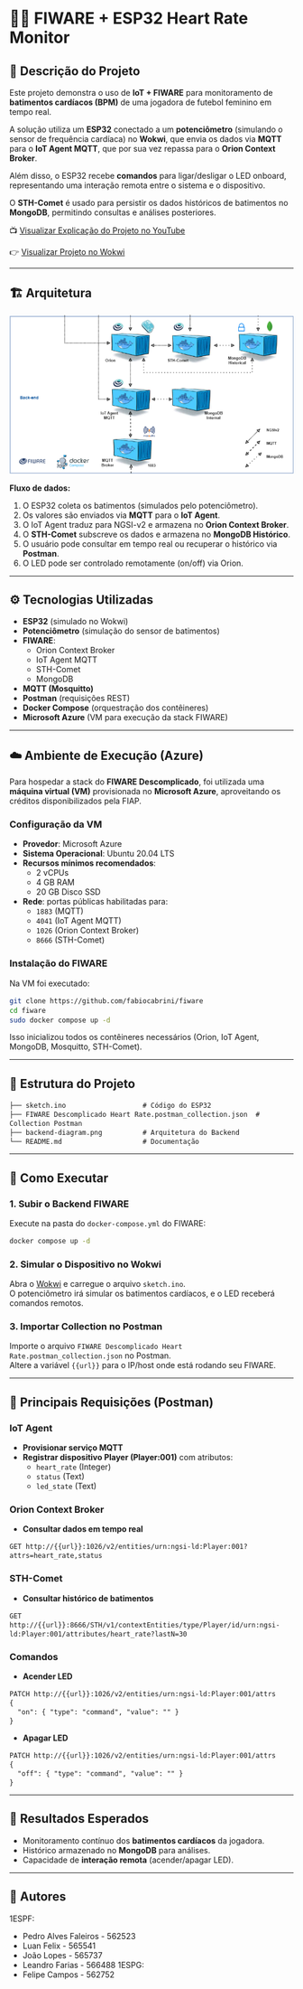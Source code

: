 # 🏃‍♀️ FIWARE + ESP32 Heart Rate Monitor

## 📌 Descrição do Projeto
Este projeto demonstra o uso de **IoT + FIWARE** para monitoramento de **batimentos cardíacos (BPM)** de uma jogadora de futebol feminino em tempo real.  

A solução utiliza um **ESP32** conectado a um **potenciômetro** (simulando o sensor de frequência cardíaca) no **Wokwi**, que envia os dados via **MQTT** para o **IoT Agent MQTT**, que por sua vez repassa para o **Orion Context Broker**.  

Além disso, o ESP32 recebe **comandos** para ligar/desligar o LED onboard, representando uma interação remota entre o sistema e o dispositivo.  

O **STH-Comet** é usado para persistir os dados históricos de batimentos no **MongoDB**, permitindo consultas e análises posteriores.

📺 [Visualizar Explicação do Projeto no YouTube](https://youtube.com)

👉 [Visualizar Projeto no Wokwi](https://wokwi.com/projects/441395890230460417)

---

## 🏗 Arquitetura

![Arquitetura Backend](./backend-diagram.png)

**Fluxo de dados:**
1. O ESP32 coleta os batimentos (simulados pelo potenciômetro).  
2. Os valores são enviados via **MQTT** para o **IoT Agent**.  
3. O IoT Agent traduz para NGSI-v2 e armazena no **Orion Context Broker**.  
4. O **STH-Comet** subscreve os dados e armazena no **MongoDB Histórico**.  
5. O usuário pode consultar em tempo real ou recuperar o histórico via **Postman**.  
6. O LED pode ser controlado remotamente (on/off) via Orion.

---

## ⚙️ Tecnologias Utilizadas
- **ESP32** (simulado no Wokwi)  
- **Potenciômetro** (simulação do sensor de batimentos)  
- **FIWARE**:
  - Orion Context Broker  
  - IoT Agent MQTT  
  - STH-Comet  
  - MongoDB  
- **MQTT (Mosquitto)**  
- **Postman** (requisições REST)  
- **Docker Compose** (orquestração dos contêineres)  
- **Microsoft Azure** (VM para execução da stack FIWARE)

---

## ☁️ Ambiente de Execução (Azure)

Para hospedar a stack do **FIWARE Descomplicado**, foi utilizada uma **máquina virtual (VM)** provisionada no **Microsoft Azure**, aproveitando os créditos disponibilizados pela FIAP.  

### Configuração da VM
- **Provedor**: Microsoft Azure  
- **Sistema Operacional**: Ubuntu 20.04 LTS  
- **Recursos mínimos recomendados**:  
  - 2 vCPUs  
  - 4 GB RAM  
  - 20 GB Disco SSD  
- **Rede**: portas públicas habilitadas para:  
  - `1883` (MQTT)  
  - `4041` (IoT Agent MQTT)  
  - `1026` (Orion Context Broker)  
  - `8666` (STH-Comet)  

### Instalação do FIWARE
Na VM foi executado:  
```bash
git clone https://github.com/fabiocabrini/fiware
cd fiware
sudo docker compose up -d
```

Isso inicializou todos os contêineres necessários (Orion, IoT Agent, MongoDB, Mosquitto, STH-Comet).  

---

## 📂 Estrutura do Projeto
```
├── sketch.ino                   # Código do ESP32
├── FIWARE Descomplicado Heart Rate.postman_collection.json  # Collection Postman
├── backend-diagram.png          # Arquitetura do Backend
└── README.md                    # Documentação
```

---

## 🚀 Como Executar

### 1. Subir o Backend FIWARE
Execute na pasta do `docker-compose.yml` do FIWARE:
```bash
docker compose up -d
```

### 2. Simular o Dispositivo no Wokwi
Abra o [Wokwi](https://wokwi.com) e carregue o arquivo `sketch.ino`.  
O potenciômetro irá simular os batimentos cardíacos, e o LED receberá comandos remotos.

### 3. Importar Collection no Postman
Importe o arquivo `FIWARE Descomplicado Heart Rate.postman_collection.json` no Postman.  
Altere a variável `{{url}}` para o IP/host onde está rodando seu FIWARE.

---

## 🔌 Principais Requisições (Postman)

### IoT Agent
- **Provisionar serviço MQTT**  
- **Registrar dispositivo Player (Player:001)** com atributos:  
  - `heart_rate` (Integer)  
  - `status` (Text)  
  - `led_state` (Text)  

### Orion Context Broker
- **Consultar dados em tempo real**  
```http
GET http://{{url}}:1026/v2/entities/urn:ngsi-ld:Player:001?attrs=heart_rate,status
```

### STH-Comet
- **Consultar histórico de batimentos**  
```http
GET http://{{url}}:8666/STH/v1/contextEntities/type/Player/id/urn:ngsi-ld:Player:001/attributes/heart_rate?lastN=30
```

### Comandos
- **Acender LED**
```http
PATCH http://{{url}}:1026/v2/entities/urn:ngsi-ld:Player:001/attrs
{
  "on": { "type": "command", "value": "" }
}
```

- **Apagar LED**
```http
PATCH http://{{url}}:1026/v2/entities/urn:ngsi-ld:Player:001/attrs
{
  "off": { "type": "command", "value": "" }
}
```

---

## 🎯 Resultados Esperados
- Monitoramento contínuo dos **batimentos cardíacos** da jogadora.  
- Histórico armazenado no **MongoDB** para análises.  
- Capacidade de **interação remota** (acender/apagar LED).  

---

## 👥 Autores
1ESPF:
- Pedro Alves Faleiros - 562523  
- Luan Felix - 565541  
- João Lopes - 565737  
- Leandro Farias - 566488
1ESPG:
- Felipe Campos - 562752
